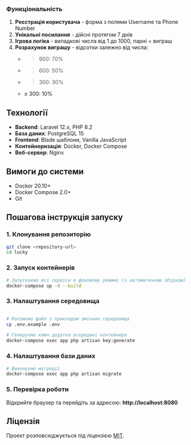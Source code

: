 ### Функціональність

1. **Реєстрація користувача** - форма з полями Username та Phone Number
2. **Унікальні посилання** - дійсні протягом 7 днів
3. **Ігрова логіка** - випадкові числа від 1 до 1000, парні = виграш
4. **Розрахунок виграшу** - відсотки залежно від числа:
   - > 900: 70%
   - > 600: 50% 
   - > 300: 30%
   - ≤ 300: 10%

## Технології

- **Backend**: Laravel 12.x, PHP 8.2
- **База даних**: PostgreSQL 15
- **Frontend**: Blade шаблони, Vanilla JavaScript
- **Контейнеризація**: Docker, Docker Compose
- **Веб-сервер**: Nginx

## Вимоги до системи

- Docker 20.10+
- Docker Compose 2.0+
- Git

## Пошагова інструкція запуску

### 1. Клонування репозиторію

```bash
git clone <repository-url>
cd lucky
```

### 2. Запуск контейнерів

```bash
# Запускаємо всі сервіси в фоновому режимі (з автоматичною збіркою)
docker-compose up -d --build
```

### 3. Налаштування середовища

```bash

# Копіюємо файл з прикладом змінних середовища
cp .env.example .env

# Генеруємо ключ додатка всередині контейнера
docker-compose exec app php artisan key:generate
```

### 4. Налаштування бази даних

```bash
# Виконуємо міграції
docker-compose exec app php artisan migrate

```

### 5. Перевірка роботи

Відкрийте браузер та перейдіть за адресою: **http://localhost:8080**

## Ліцензія

Проект розповсюджується під ліцензією [MIT](https://opensource.org/licenses/MIT).
